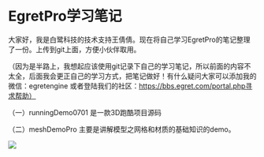 # EgretPro学习笔记

大家好，我是白鹭科技的技术支持王倩倩。现在将自己学习EgretPro的笔记整理了一份。上传到git上面，方便小伙伴取用。

（因为是半路上，我想起应该使用git记录下自己的学习笔记，所以前面的内容不太全，后面我会更正自己的学习方式，把笔记做好！有什么疑问大家可以添加我的微信：egretengine 或者登陆我们的社区：https://bbs.egret.com/portal.php寻求帮助）

（一）runningDemo0701 是一款3D跑酷项目源码

（二）meshDemoPro 主要是讲解模型之网格和材质的基础知识的demo。

![](https://github.com/WQQPsyche/egretPro_Note.git/raw/master/images/meshDemoPro.gif)